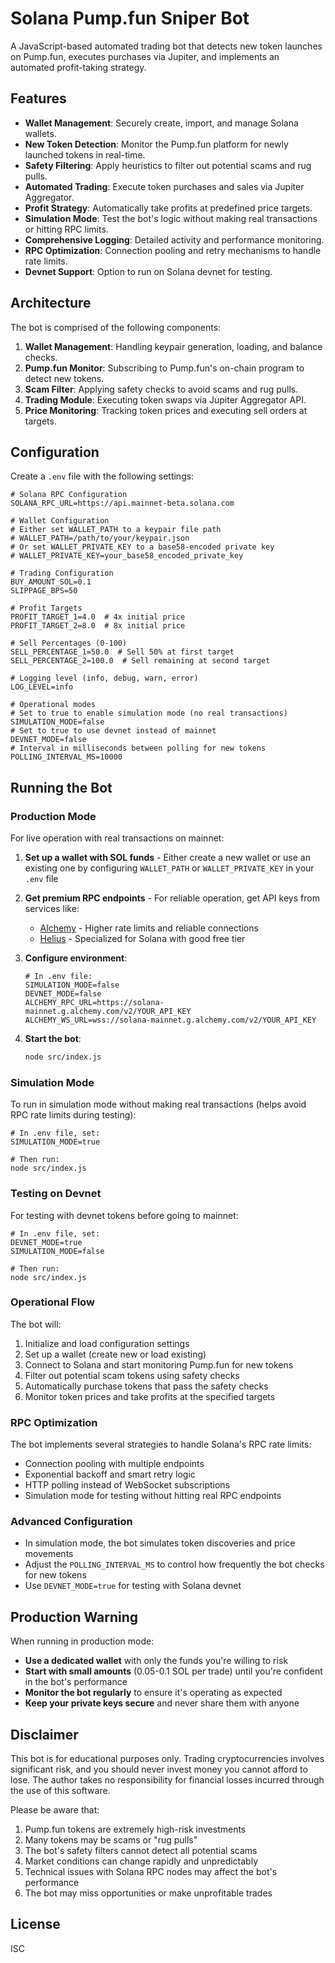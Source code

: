 # Solana Pump.fun Sniper Bot

A JavaScript-based automated trading bot that detects new token launches on Pump.fun, executes purchases via Jupiter, and implements an automated profit-taking strategy.

## Features

- **Wallet Management**: Securely create, import, and manage Solana wallets.
- **New Token Detection**: Monitor the Pump.fun platform for newly launched tokens in real-time.
- **Safety Filtering**: Apply heuristics to filter out potential scams and rug pulls.
- **Automated Trading**: Execute token purchases and sales via Jupiter Aggregator.
- **Profit Strategy**: Automatically take profits at predefined price targets.
- **Simulation Mode**: Test the bot's logic without making real transactions or hitting RPC limits.
- **Comprehensive Logging**: Detailed activity and performance monitoring.
- **RPC Optimization**: Connection pooling and retry mechanisms to handle rate limits.
- **Devnet Support**: Option to run on Solana devnet for testing.

## Architecture

The bot is comprised of the following components:

1. **Wallet Management**: Handling keypair generation, loading, and balance checks.
2. **Pump.fun Monitor**: Subscribing to Pump.fun's on-chain program to detect new tokens.
3. **Scam Filter**: Applying safety checks to avoid scams and rug pulls.
4. **Trading Module**: Executing token swaps via Jupiter Aggregator API.
5. **Price Monitoring**: Tracking token prices and executing sell orders at targets.

## Configuration

Create a `.env` file with the following settings:

```
# Solana RPC Configuration
SOLANA_RPC_URL=https://api.mainnet-beta.solana.com

# Wallet Configuration
# Either set WALLET_PATH to a keypair file path
# WALLET_PATH=/path/to/your/keypair.json
# Or set WALLET_PRIVATE_KEY to a base58-encoded private key
# WALLET_PRIVATE_KEY=your_base58_encoded_private_key

# Trading Configuration
BUY_AMOUNT_SOL=0.1
SLIPPAGE_BPS=50

# Profit Targets
PROFIT_TARGET_1=4.0  # 4x initial price
PROFIT_TARGET_2=8.0  # 8x initial price

# Sell Percentages (0-100)
SELL_PERCENTAGE_1=50.0  # Sell 50% at first target
SELL_PERCENTAGE_2=100.0  # Sell remaining at second target

# Logging level (info, debug, warn, error)
LOG_LEVEL=info

# Operational modes
# Set to true to enable simulation mode (no real transactions)
SIMULATION_MODE=false
# Set to true to use devnet instead of mainnet
DEVNET_MODE=false
# Interval in milliseconds between polling for new tokens
POLLING_INTERVAL_MS=10000
```

## Running the Bot

### Production Mode

For live operation with real transactions on mainnet:

1. **Set up a wallet with SOL funds** - Either create a new wallet or use an existing one by configuring `WALLET_PATH` or `WALLET_PRIVATE_KEY` in your `.env` file

2. **Get premium RPC endpoints** - For reliable operation, get API keys from services like:
   - [Alchemy](https://www.alchemy.com/) - Higher rate limits and reliable connections
   - [Helius](https://helius.xyz/) - Specialized for Solana with good free tier

3. **Configure environment**:
   ```
   # In .env file:
   SIMULATION_MODE=false
   DEVNET_MODE=false
   ALCHEMY_RPC_URL=https://solana-mainnet.g.alchemy.com/v2/YOUR_API_KEY
   ALCHEMY_WS_URL=wss://solana-mainnet.g.alchemy.com/v2/YOUR_API_KEY
   ```

4. **Start the bot**:
   ```bash
   node src/index.js
   ```

### Simulation Mode

To run in simulation mode without making real transactions (helps avoid RPC rate limits during testing):

```
# In .env file, set:
SIMULATION_MODE=true

# Then run:
node src/index.js
```

### Testing on Devnet

For testing with devnet tokens before going to mainnet:

```
# In .env file, set:
DEVNET_MODE=true
SIMULATION_MODE=false

# Then run:
node src/index.js
```

### Operational Flow

The bot will:
1. Initialize and load configuration settings
2. Set up a wallet (create new or load existing)
3. Connect to Solana and start monitoring Pump.fun for new tokens
4. Filter out potential scam tokens using safety checks
5. Automatically purchase tokens that pass the safety checks
6. Monitor token prices and take profits at the specified targets

### RPC Optimization

The bot implements several strategies to handle Solana's RPC rate limits:

- Connection pooling with multiple endpoints
- Exponential backoff and smart retry logic
- HTTP polling instead of WebSocket subscriptions
- Simulation mode for testing without hitting real RPC endpoints

### Advanced Configuration

- In simulation mode, the bot simulates token discoveries and price movements
- Adjust the `POLLING_INTERVAL_MS` to control how frequently the bot checks for new tokens
- Use `DEVNET_MODE=true` for testing with Solana devnet

## Production Warning

When running in production mode:

- **Use a dedicated wallet** with only the funds you're willing to risk
- **Start with small amounts** (0.05-0.1 SOL per trade) until you're confident in the bot's performance
- **Monitor the bot regularly** to ensure it's operating as expected
- **Keep your private keys secure** and never share them with anyone

## Disclaimer

This bot is for educational purposes only. Trading cryptocurrencies involves significant risk, and you should never invest money you cannot afford to lose. The author takes no responsibility for financial losses incurred through the use of this software.

Please be aware that:

1. Pump.fun tokens are extremely high-risk investments
2. Many tokens may be scams or "rug pulls"
3. The bot's safety filters cannot detect all potential scams
4. Market conditions can change rapidly and unpredictably
5. Technical issues with Solana RPC nodes may affect the bot's performance
6. The bot may miss opportunities or make unprofitable trades

## License

ISC